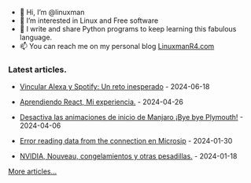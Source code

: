 - 👋 Hi, I’m @linuxman
- 👀 I’m interested in Linux and Free software
- 🌱 I write and share Python programs to keep learning this fabulous language.
- 📫 You can reach me on my personal blog [LinuxmanR4.com](https://linuxmanr4.com)

### Latest articles.


  * <a href="https://linuxmanr4.com/2024/06/18/vincular-alexa-y-spotify-un-reto-inesperado/" target="_blank">Vincular Alexa y Spotify: Un reto inesperado</a> - 2024-06-18

  * <a href="https://linuxmanr4.com/2024/04/26/aprendiendo-react-mi-experiencia/" target="_blank">Aprendiendo React, Mi experiencia.</a> - 2024-04-26

  * <a href="https://linuxmanr4.com/2024/04/06/desactiva-las-animaciones-de-inicio-de-manjaro-bye-bye-plymouth/" target="_blank">Desactiva las animaciones de inicio de Manjaro ¡Bye bye Plymouth!</a> - 2024-04-06

  * <a href="https://linuxmanr4.com/2024/01/30/error-reading-data-from-the-connection-en-microsip/" target="_blank">Error reading data from the connection en Microsip</a> - 2024-01-30

  * <a href="https://linuxmanr4.com/2024/01/18/nvidia-nouveau-congelamientos-y-otras-pesadillas/" target="_blank">NVIDIA, Nouveau, congelamientos y otras pesadillas.</a> - 2024-01-18


[More articles...](https://linuxmanr4.com/archivo-general/)